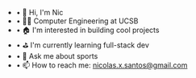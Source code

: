- • 👋 Hi, I'm Nic
- • 🏄‍♂️ Computer Engineering at UCSB
- • 🏠 I'm interested in building cool projects
- • ⛳️ I'm currently learning full-stack dev
- • 🏀 Ask me about sports
- • 📫 How to reach me: nicolas.x.santos@gmail.com

<!--
**nicxs3/nicxs3** is a ✨ _special_ ✨ repository because its `README.md` (this file) appears on your GitHub profile.

Here are some ideas to get you started:

- 🔭 I’m currently working on ...
- 🌱 I’m currently learning ...
- 👯 I’m looking to collaborate on ...
- 🤔 I’m looking for help with ...
- 💬 Ask me about ...
- 📫 How to reach me: ...
- 😄 Pronouns: ...
- ⚡ Fun fact: ...
-->
